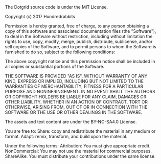 The Dotgrid source code is under the MIT License.

Copyright (c) 2017 Hundredrabbits

Permission is hereby granted, free of charge, to any person obtaining a copy
of this software and associated documentation files (the "Software"), to deal
in the Software without restriction, including without limitation the rights
to use, copy, modify, merge, publish, distribute, sublicense, and/or sell
copies of the Software, and to permit persons to whom the Software is
furnished to do so, subject to the following conditions:

The above copyright notice and this permission notice shall be included in all
copies or substantial portions of the Software.

THE SOFTWARE IS PROVIDED "AS IS", WITHOUT WARRANTY OF ANY KIND, EXPRESS OR
IMPLIED, INCLUDING BUT NOT LIMITED TO THE WARRANTIES OF MERCHANTABILITY,
FITNESS FOR A PARTICULAR PURPOSE AND NONINFRINGEMENT. IN NO EVENT SHALL THE
AUTHORS OR COPYRIGHT HOLDERS BE LIABLE FOR ANY CLAIM, DAMAGES OR OTHER
LIABILITY, WHETHER IN AN ACTION OF CONTRACT, TORT OR OTHERWISE, ARISING FROM,
OUT OF OR IN CONNECTION WITH THE SOFTWARE OR THE USE OR OTHER DEALINGS IN THE
SOFTWARE.

The assets and text content are under the BY-NC-SA4.0 License.

You are free to: 
Share: copy and redistribute the material in any medium or format. 
Adapt: remix, transform, and build upon the material.

Under the following terms: 
Attribution: You must give appropriate credit. 
NonCommercial: You may not use the material for commercial purposes. 
ShareAlike: You must distribute your contributions under the same license.
